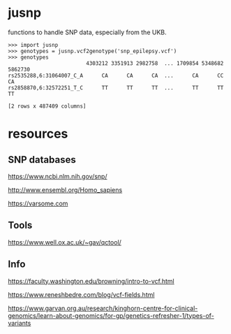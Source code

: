 # jusnp

functions to handle SNP data, especially from the UKB.

```
>>> import jusnp
>>> genotypes = jusnp.vcf2genotype('snp_epilepsy.vcf')
>>> genotypes
                         4303212 3351913 2982758  ... 1709854 5348682 5862730
rs2535288,6:31064007_C_A      CA      CA      CA  ...      CA      CC      CA
rs2858870,6:32572251_T_C      TT      TT      TT  ...      TT      TT      TT

[2 rows x 487409 columns]
```

# resources


## SNP databases

https://www.ncbi.nlm.nih.gov/snp/

http://www.ensembl.org/Homo_sapiens

https://varsome.com


## Tools

https://www.well.ox.ac.uk/~gav/qctool/


## Info

https://faculty.washington.edu/browning/intro-to-vcf.html

https://www.reneshbedre.com/blog/vcf-fields.html

https://www.garvan.org.au/research/kinghorn-centre-for-clinical-genomics/learn-about-genomics/for-gp/genetics-refresher-1/types-of-variants

